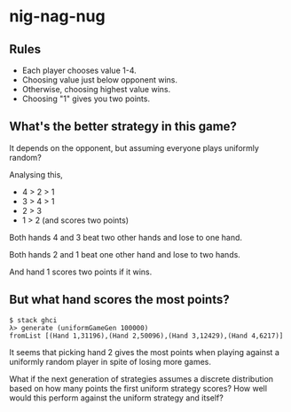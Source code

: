 # nig-nag-nug

## Rules

 - Each player chooses value 1-4.
 - Choosing value just below opponent wins.
 - Otherwise, choosing highest value wins.
 - Choosing "1" gives you two points.

## What's the better strategy in this game?

It depends on the opponent, but assuming everyone plays uniformly random?

Analysing this,

 - 4 > 2 > 1
 - 3 > 4 > 1
 - 2 > 3
 - 1 > 2 (and scores two points)

Both hands 4 and 3 beat two other hands and lose to one hand.

Both hands 2 and 1 beat one other hand and lose to two hands.

And hand 1 scores two points if it wins.

## But what hand scores the most points?

```
$ stack ghci
λ> generate (uniformGameGen 100000)
fromList [(Hand 1,31196),(Hand 2,50096),(Hand 3,12429),(Hand 4,6217)]
```

It seems that picking hand 2 gives the most points when playing against a
uniformly random player in spite of losing more games.

What if the next generation of strategies assumes a discrete distribution based
on how many points the first uniform strategy scores? How well would this perform
against the uniform strategy and itself?
